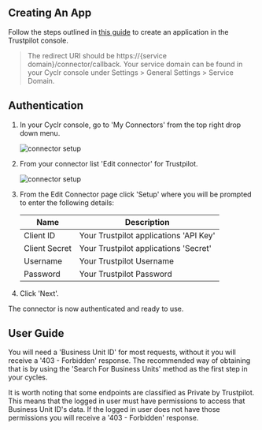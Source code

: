 
## Creating An App

Follow the steps outlined in [this guide](https://support.trustpilot.com/hc/en-us/articles/207309867-Getting-started-with-Trustpilot-s-APIs#create-manage-applications-3) to create an application in the Trustpilot console.

> The redirect URI should be https://{service domain}/connector/callback. Your service domain can be found in your Cyclr console under Settings > General Settings > Service Domain.

## Authentication

1. In your Cyclr console, go to 'My Connectors' from the top right drop down menu.

   ![connector setup](./trustpilot_1.png)

2. From your connector list 'Edit connector' for Trustpilot.

   ![connector setup](./trustpilot_2.png)

3. From the Edit Connector page click 'Setup' where you will be prompted to enter the following details:

   | Name          | Description                            |
   | ------------- | -------------------------------------- |
   | Client ID     | Your Trustpilot applications 'API Key' |
   | Client Secret | Your Trustpilot applications 'Secret'  |
   | Username      | Your Trustpilot Username               |
   | Password      | Your Trustpilot Password               |

4. Click 'Next'.

The connector is now authenticated and ready to use.

## User Guide

You will need a 'Business Unit ID' for most requests, without it you will receive a '403 - Forbidden' response. The recommended way of obtaining that is by using the 'Search For Business Units' method as the first step in your cycles.

It is worth noting that some endpoints are classified as Private by Trustpilot. This means that the logged in user must have permissions to access that Business Unit ID's data. If the logged in user does not have those permissions you will receive a '403 - Forbidden' response.

